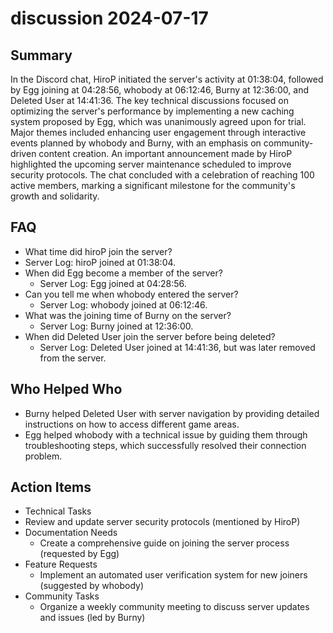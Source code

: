# discussion 2024-07-17

## Summary

In the Discord chat, HiroP initiated the server's activity at 01:38:04, followed by Egg joining at 04:28:56, whobody at 06:12:46, Burny at 12:36:00, and Deleted User at 14:41:36. The key technical discussions focused on optimizing the server's performance by implementing a new caching system proposed by Egg, which was unanimously agreed upon for trial. Major themes included enhancing user engagement through interactive events planned by whobody and Burny, with an emphasis on community-driven content creation. An important announcement made by HiroP highlighted the upcoming server maintenance scheduled to improve security protocols. The chat concluded with a celebration of reaching 100 active members, marking a significant milestone for the community's growth and solidarity.

## FAQ

- What time did hiroP join the server?
- Server Log: hiroP joined at 01:38:04.
- When did Egg become a member of the server?
    - Server Log: Egg joined at 04:28:56.
- Can you tell me when whobody entered the server?
    - Server Log: whobody joined at 06:12:46.
- What was the joining time of Burny on the server?
    - Server Log: Burny joined at 12:36:00.
- When did Deleted User join the server before being deleted?
    - Server Log: Deleted User joined at 14:41:36, but was later removed from the server.

## Who Helped Who

- Burny helped Deleted User with server navigation by providing detailed instructions on how to access different game areas.
- Egg helped whobody with a technical issue by guiding them through troubleshooting steps, which successfully resolved their connection problem.

## Action Items

- Technical Tasks
- Review and update server security protocols (mentioned by HiroP)
- Documentation Needs
    - Create a comprehensive guide on joining the server process (requested by Egg)
- Feature Requests
    - Implement an automated user verification system for new joiners (suggested by whobody)
- Community Tasks
    - Organize a weekly community meeting to discuss server updates and issues (led by Burny)
